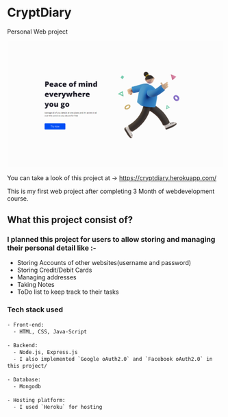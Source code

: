 # CryptDiary
Personal Web project

!["image"](https://raw.githubusercontent.com/deepak-chouhan/CryptDiary/main/CryptDiary.png)

You can take a look of this project at -> https://cryptdiary.herokuapp.com/

This is my first web project after completing 3 Month of webdevelopment course.

## What this project consist of?

### I planned this project for users to allow storing and managing their personal detail like :- 
- Storing Accounts of other websites(username and password)
- Storing Credit/Debit Cards
- Managing addresses
- Taking Notes
- ToDo list to keep track to their tasks


### **Tech stack used**

```
- Front-end:
  - HTML, CSS, Java-Script

- Backend:
  - Node.js, Express.js
  - I also implemented `Google oAuth2.0` and `Facebook oAuth2.0` in this project/

- Database:
  - Mongodb 

- Hosting platform:
  - I used `Heroku` for hosting 
  
```
  
